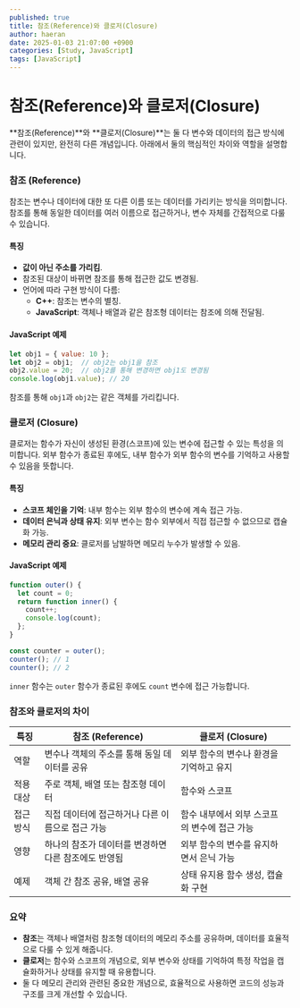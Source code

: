 ```yaml
---
published: true
title: 참조(Reference)와 클로저(Closure)
author: haeran
date: 2025-01-03 21:07:00 +0900
categories: [Study, JavaScript]
tags: [JavaScript]
---
```


# 참조(Reference)와 클로저(Closure)

**참조(Reference)**와 **클로저(Closure)**는 둘 다 변수와 데이터의 접근 방식에 관련이 있지만, 완전히 다른 개념입니다. 아래에서 둘의 핵심적인 차이와 역할을 설명합니다.

### 참조 (Reference)
참조는 변수나 데이터에 대한 또 다른 이름 또는 데이터를 가리키는 방식을 의미합니다. 참조를 통해 동일한 데이터를 여러 이름으로 접근하거나, 변수 자체를 간접적으로 다룰 수 있습니다.

#### 특징
- **값이 아닌 주소를 가리킴**.
- 참조된 대상이 바뀌면 참조를 통해 접근한 값도 변경됨.
- 언어에 따라 구현 방식이 다름:
  - **C++**: 참조는 변수의 별칭.
  - **JavaScript**: 객체나 배열과 같은 참조형 데이터는 참조에 의해 전달됨.

#### JavaScript 예제
```javascript
let obj1 = { value: 10 };
let obj2 = obj1;  // obj2는 obj1을 참조
obj2.value = 20;  // obj2를 통해 변경하면 obj1도 변경됨
console.log(obj1.value); // 20
```
참조를 통해 `obj1`과 `obj2`는 같은 객체를 가리킵니다.

### 클로저 (Closure)
클로저는 함수가 자신이 생성된 환경(스코프)에 있는 변수에 접근할 수 있는 특성을 의미합니다. 외부 함수가 종료된 후에도, 내부 함수가 외부 함수의 변수를 기억하고 사용할 수 있음을 뜻합니다.

#### 특징
- **스코프 체인을 기억**: 내부 함수는 외부 함수의 변수에 계속 접근 가능.
- **데이터 은닉과 상태 유지**: 외부 변수는 함수 외부에서 직접 접근할 수 없으므로 캡슐화 가능.
- **메모리 관리 중요**: 클로저를 남발하면 메모리 누수가 발생할 수 있음.

#### JavaScript 예제
```javascript
function outer() {
  let count = 0;
  return function inner() {
    count++;
    console.log(count);
  };
}

const counter = outer();
counter(); // 1
counter(); // 2
```
`inner` 함수는 `outer` 함수가 종료된 후에도 `count` 변수에 접근 가능합니다.

### 참조와 클로저의 차이
| 특징          | 참조 (Reference)                         | 클로저 (Closure)                          |
|---------------|------------------------------------------|-------------------------------------------|
| 역할          | 변수나 객체의 주소를 통해 동일 데이터를 공유 | 외부 함수의 변수나 환경을 기억하고 유지    |
| 적용 대상     | 주로 객체, 배열 또는 참조형 데이터          | 함수와 스코프                              |
| 접근 방식     | 직접 데이터에 접근하거나 다른 이름으로 접근 가능 | 함수 내부에서 외부 스코프의 변수에 접근 가능 |
| 영향          | 하나의 참조가 데이터를 변경하면 다른 참조에도 반영됨 | 외부 함수의 변수를 유지하면서 은닉 가능    |
| 예제          | 객체 간 참조 공유, 배열 공유              | 상태 유지용 함수 생성, 캡슐화 구현         |

### 요약
- **참조**는 객체나 배열처럼 참조형 데이터의 메모리 주소를 공유하며, 데이터를 효율적으로 다룰 수 있게 해줍니다.
- **클로저**는 함수와 스코프의 개념으로, 외부 변수와 상태를 기억하여 특정 작업을 캡슐화하거나 상태를 유지할 때 유용합니다.
- 둘 다 메모리 관리와 관련된 중요한 개념으로, 효율적으로 사용하면 코드의 성능과 구조를 크게 개선할 수 있습니다.

